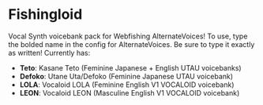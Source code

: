 # Fishingloid
 Vocal Synth voicebank pack for Webfishing AlternateVoices! To use, type the bolded name in the config for AlternateVoices. Be sure to type it exactly as written!
Currently has:
- **Teto**: Kasane Teto (Feminine Japanese + English UTAU voicebanks)
- **Defoko**: Utane Uta/Defoko (Feminine Japanese UTAU voicebank)
- **LOLA**: Vocaloid LOLA (Feminine English V1 VOCALOID voicebank)
- **LEON**: Vocaloid LEON (Masculine English V1 VOCALOID voicebank)